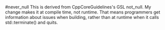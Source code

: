 #never_null
This is derived from CppCoreGuidelines's GSL not_null.
My change makes it at compile time, not runtime.
That means programmers get information about issues when building, rather than at runtime when it calls std::terminate() and quits.
